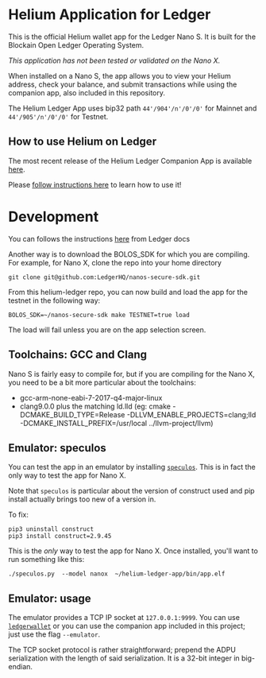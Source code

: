 # Helium Application for Ledger

This is the official Helium wallet app for the Ledger Nano S. It is built for
the Blockain Open Ledger Operating System.

*This application has not been tested or validated on the Nano X.*

When installed on a Nano S, the app allows you to view your Helium address,
check your balance, and submit transactions while using the companion app, also
included in this repository.

The Helium Ledger App uses bip32 path `44'/904'/n'/0'/0'` for Mainnet and 
`44'/905'/n'/0'/0'` for Testnet.

## How to use Helium on Ledger

The most recent release of the Helium Ledger Companion App is available 
[here](https://github.com/helium/helium-ledger-app/releases). 

Please [follow instructions here](https://docs.helium.com/wallets/ledger) to learn how to use it!

# Development

You can follows the instructions [here](https://ledger.readthedocs.io/en/0/nanos/setup.html#first-app-hello-world
) from Ledger docs

Another way is to download the BOLOS_SDK for which you are compiling. For example, for Nano X, 
clone the repo into your home directory

```
git clone git@github.com:LedgerHQ/nanos-secure-sdk.git
```

From this helium-ledger repo, you can now build and load the app for the testnet in the following
way:

```
BOLOS_SDK=~/nanos-secure-sdk make TESTNET=true load
```

The load will fail unless you are on the app selection screen.

## Toolchains: GCC and Clang

Nano S is fairly easy to compile for, but if you are compiling for the Nano X, you need to be a bit more particular
about the toolchains:
* gcc-arm-none-eabi-7-2017-q4-major-linux
* clang9.0.0 plus the matching ld.lld (eg: cmake -DCMAKE_BUILD_TYPE=Release -DLLVM_ENABLE_PROJECTS=clang;lld \
  -DCMAKE_INSTALL_PREFIX=/usr/local ../llvm-project/llvm)

## Emulator: speculos

You can test the app in an emulator by installing [`speculos`](https://github.com/LedgerHQ/speculos). This is in fact
the only way to test the app for Nano X.

Note that `speculos` is particular about the version of construct used and pip install actually brings too new of a 
version in.

To fix:
```
pip3 uninstall construct
pip3 install construct=2.9.45
```

This is the _only_ way to test the app for Nano X. Once installed, you'll want to run something like this:
```
./speculos.py  --model nanox  ~/helium-ledger-app/bin/app.elf
```

## Emulator: usage

The emulator provides a TCP IP socket at `127.0.0.1:9999`. You can use 
[`ledgerwallet`](https://speculos.ledger.com/user/clients.html) or you can use the companion app included in this 
project; just use the flag `--emulator`.

The TCP socket protocol is rather straightforward; prepend the ADPU serialization with the length of said serialization.
It is a 32-bit integer in big-endian.
